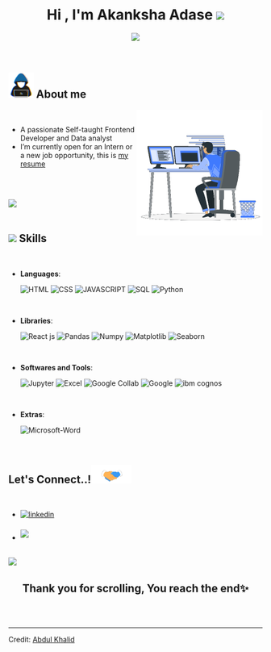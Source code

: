 <h1 align="center"><b>Hi , I'm Akanksha Adase </b><img src="https://media.giphy.com/media/hvRJCLFzcasrR4ia7z/giphy.gif" width="35"></h1>
<!--  -->
<p align="center">
  <a href="https://github.com/DenverCoder1/readme-typing-svg"><img src="https://readme-typing-svg.herokuapp.com?font=Time+New+Roman&color=cyan&size=25&center=true&vCenter=true&width=600&height=100&lines=Passionate+Frontend+Developer;Self-taught+Data+Analyst,;Computer+Science+Student,;Active+Learner/Researcher,;Love+to+learn+new+stuffs..<3"></a>
</p>


<br>



	
## <picture><img src = "https://github.com/0xAbdulKhalid/0xAbdulKhalid/raw/main/assets/mdImages/about_me.gif" width = 50px></picture> **About me**

<picture> <img align="right" src="https://github.com/0xAbdulKhalid/0xAbdulKhalid/raw/main/assets/mdImages/Right_Side.gif" width = 250px></picture>

<br>

- A passionate Self-taught Frontend Developer and Data analyst
- I’m currently open for an Intern or a new job opportunity, this is [my resume](https://tinyurl.com/Resume-Akanksha-Adase)

<br><br>

<img src="https://user-images.githubusercontent.com/73097560/115834477-dbab4500-a447-11eb-908a-139a6edaec5c.gif"><br><br>

## <img src="https://media2.giphy.com/media/QssGEmpkyEOhBCb7e1/giphy.gif?cid=ecf05e47a0n3gi1bfqntqmob8g9aid1oyj2wr3ds3mg700bl&rid=giphy.gif" width ="25"><b> Skills</b>
<br>

<p align="center">

- **Languages**:
  
    ![HTML](https://img.shields.io/badge/HTML%20-%2314354C.svg?style=for-the-badge&logo=html&logoColor=white)
    ![CSS](https://img.shields.io/badge/CSS%20-%2314354C.svg?style=for-the-badge&logo=css&logoColor=white)
    ![JAVASCRIPT](https://img.shields.io/badge/JAVASCRIPT%20-%2314354C.svg?style=for-the-badge&logo=JAVASCRIPT&logoColor=white)
    ![SQL](https://img.shields.io/badge/sql%20-%2314354C.svg?style=for-the-badge&logo=sqlite&logoColor=white)
    ![Python](https://img.shields.io/badge/Python%20-%2314354C.svg?style=for-the-badge&logo=python&logoColor=white)
    
    

<br>   

- **Libraries**:

    ![React js](https://img.shields.io/badge/Reactjs-FCC624?style=for-the-badge&logo=react&logoColor=black) 
    ![Pandas](https://img.shields.io/badge/Pandas-FCC624?style=for-the-badge&logo=pandas&logoColor=black) 
    ![Numpy](https://img.shields.io/badge/Numpy-%23121011.svg?style=for-the-badge&logo=numpy&logoColor=white)
    ![Matplotlib](https://img.shields.io/badge/Matplotlib-FCC624?style=for-the-badge&logoColor=black) 
    ![Seaborn](https://img.shields.io/badge/Seaborn-%234285F4.svg?style=for-the-badge&logoColor=white)
    
    
  
<br>

- **Softwares and Tools**:
  
    ![Jupyter](https://img.shields.io/badge/Jupyter-FCC624?style=for-the-badge&logo=jupyter&logoColor=black) 
    ![Excel](https://img.shields.io/badge/Excel-%23121011.svg?style=for-the-badge&logo=microsoftexcel&logoColor=white)
    ![Google Collab](https://img.shields.io/badge/Google-Collab-FCC624?style=for-the-badge&logo=googlecolab&logoColor=black) 
    ![Google](https://img.shields.io/badge/google-%234285F4.svg?style=for-the-badge&logo=google&logoColor=white)
    ![ibm cognos](https://img.shields.io/badge/ibm-cognos-FCC624?style=for-the-badge&logo=ibm&logoColor=black) 

<br>

- **Extras**:

    ![Microsoft-Word](https://img.shields.io/badge/Microsoft-word-%23054020?style=for-the-badge&logo=microsoftword&logoColor=white)


<br>

## <b> Let's Connect..!</b><img src="https://github.com/0xAbdulKhalid/0xAbdulKhalid/raw/main/assets/mdImages/handshake.gif" width ="80">
<br>
<div align='left'>

<ul>

<li>
<a href="https://www.linkedin.com/in/akanksha-adase-7b1699206/" target="_blank">
<img src="https://img.shields.io/badge/linkedin:  akanksha%20adase-%2300acee.svg?color=405DE6&style=for-the-badge&logo=linkedin&logoColor=white" alt=linkedin style="margin-bottom: 5px;"/>
</a>
</li>

<br>

<li>
<a href="mailto:akankshaadase1307@gmail.com" target="_blank">
<img src="https://img.shields.io/badge/gmail:  akanksha%20adase-%23EA4335.svg?style=for-the-badge&logo=gmail&logoColor=white" t=mail style="margin-bottom: 5px;" />
</a>
</li>
	
</ul>
</div>

<br>
<img src="https://user-images.githubusercontent.com/73097560/115834477-dbab4500-a447-11eb-908a-139a6edaec5c.gif">
<br>

<div align='center'>

## <b>Thank you for scrolling, You reach the end✨</b>

</div>
<br>
<br>

---

Credit: [Abdul Khalid](https://github.com/0xabdulkhalid)

